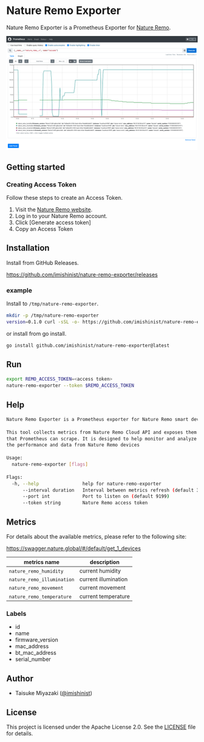 # Nature Remo Exporter

Nature Remo Exporter is a Prometheus Exporter for [Nature Remo](https://shop.nature.global/collections/nature-remo).

![Prometheus Exporter Screenshots](/assets/prometheus_exporter.png)

## Getting started

### Creating Access Token

Follow these steps to create an Access Token.

1. Visit the [Nature Remo website](https://home.nature.global).
2. Log in to your Nature Remo account.
3. Click [Generate access token]
4. Copy an Access Token

## Installation

Install from GitHub Releases.

https://github.com/imishinist/nature-remo-exporter/releases

### example

Install to `/tmp/nature-remo-exporter`.

```bash
mkdir -p /tmp/nature-remo-exporter
version=0.1.0 curl -sSL -o- https://github.com/imishinist/nature-remo-exporter/releases/download/v${version}/nature-remo-exporter_Linux_x86_64.tar.gz | tar xzvf - -C /tmp/nature-remo-exporter
```

or install from go install.

```bash
go install github.com/imishinist/nature-remo-exporter@latest
```

## Run

```bash
export REMO_ACCESS_TOKEN=<access token>
nature-remo-exporter --token $REMO_ACCESS_TOKEN
```

## Help

```bash
Nature Remo Exporter is a Prometheus exporter for Nature Remo smart devices.

This tool collects metrics from Nature Remo Cloud API and exposes them in a format
that Prometheus can scrape. It is designed to help monitor and analyze
the performance and data from Nature Remo devices

Usage:
  nature-remo-exporter [flags]

Flags:
  -h, --help                help for nature-remo-exporter
      --interval duration   Interval between metrics refresh (default 30s)
      --port int            Port to listen on (default 9199)
      --token string        Nature Remo access token
```

## Metrics

For details about the available metrics, please refer to the following site:

https://swagger.nature.global/#/default/get_1_devices

| metrics name               | description |
|----------------------------| ---  |
| `nature_remo_humidity`     | current humidity |
| `nature_remo_illumination` |  current illumination |
| `nature_remo_movement`     | current movement |
| `nature_remo_temperature`  | current temperature |

### Labels

- id
- name
- firmware_version
- mac_address
- bt_mac_address
- serial_number

## Author

- Taisuke Miyazaki ([@imishinist](https://github.com/imishinist))

## License

This project is licensed under the Apache License 2.0. See the [LICENSE](LICENSE) file for details.

